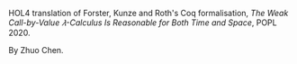 HOL4 translation of Forster, Kunze and Roth's Coq formalisation, *The Weak Call-by-Value 𝜆-Calculus Is Reasonable for Both Time and Space*, POPL 2020.

By Zhuo Chen.
